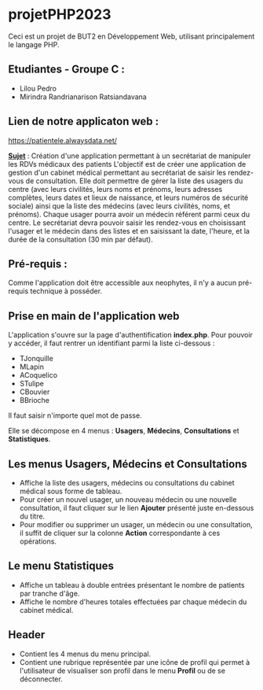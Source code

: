 # projetPHP2023
Ceci est un projet de BUT2 en Développement Web, utilisant principalement le langage PHP.

## Etudiantes - Groupe C :
- Lilou Pedro
- Mirindra Randrianarison Ratsiandavana

## Lien de notre applicaton web :
https://patientele.alwaysdata.net/

[**Sujet**](https://moodle.iut-tlse3.fr/course/view.php?id=742) : Création d'une application permettant à un secrétariat de manipuler les RDVs médicaux des patients
L'objectif est de créer une application de gestion d'un cabinet médical permettant au secrétariat de saisir les rendez-vous de consultation. Elle doit permettre de gérer la liste des usagers du centre (avec leurs civilités, leurs noms et prénoms, leurs adresses complètes, leurs dates et lieux de naissance, et leurs numéros de sécurité sociale) ainsi que la liste des médecins (avec leurs civilités, noms, et prénoms). Chaque usager pourra avoir un médecin référent parmi ceux du centre. Le secrétariat devra pouvoir saisir les rendez-vous en choisissant l'usager et le médecin dans des listes et en saisissant la date, l'heure, et la durée de la consultation (30 min par défaut).

## Pré-requis :
Comme l'application doit être accessible aux neophytes, il n'y a aucun pré-requis technique à posséder.

## Prise en main de l'application web

L'application s'ouvre sur la page d'authentification **index.php**. Pour pouvoir y accéder, il faut rentrer un identifiant parmi la liste ci-dessous :

  - TJonquille
  - MLapin
  - ACoquelico
  - STulipe
  - CBouvier
  - BBrioche

Il faut saisir n'importe quel mot de passe.

Elle se décompose en 4 menus : **Usagers**, **Médecins**, **Consultations** et **Statistiques**.

## Les menus **Usagers**, **Médecins** et **Consultations**
- Affiche la liste des usagers, médecins ou consultations du cabinet médical sous forme de tableau.
- Pour créer un nouvel usager, un nouveau médecin ou une nouvelle consultation, il faut cliquer sur le lien **Ajouter** présenté juste en-dessous du titre.
- Pour modifier ou supprimer un usager, un médecin ou une consultation, il suffit de cliquer sur la colonne **Action** correspondante à ces opérations.

## Le menu **Statistiques**
- Affiche un tableau à double entrées présentant le nombre de patients par tranche d'âge.
- Affiche le nombre d'heures totales effectuées par chaque médecin du cabinet médical.

## Header
- Contient les 4 menus du menu principal.
- Contient une rubrique représentée par une icône de profil qui permet à l'utilisateur de visualiser son profil dans le menu **Profil** ou de se déconnecter.
